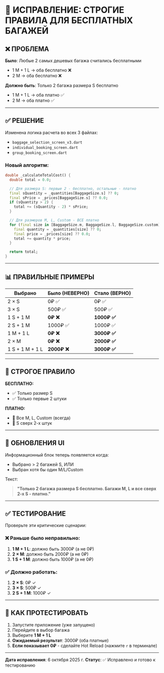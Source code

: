# 🔧 ИСПРАВЛЕНИЕ: СТРОГИЕ ПРАВИЛА ДЛЯ БЕСПЛАТНЫХ БАГАЖЕЙ

## ❌ ПРОБЛЕМА

**Было**: Любые 2 самых дешевых багажа считались бесплатными
- 1 M + 1 L → оба бесплатно ❌
- 2 M → оба бесплатно ❌

**Должно быть**: Только 2 багажа размера S бесплатно
- 1 M + 1 L → оба платно ✅
- 2 M → оба платно ✅

---

## ✅ РЕШЕНИЕ

Изменена логика расчета во всех 3 файлах:
- `baggage_selection_screen_v3.dart`
- `individual_booking_screen.dart`
- `group_booking_screen.dart`

### Новый алгоритм:

```dart
double _calculateTotalCost() {
  double total = 0.0;

  // Для размера S: первые 2 - бесплатно, остальные - платно
  final sQuantity = _quantities[BaggageSize.s] ?? 0;
  final sPrice = _prices[BaggageSize.s] ?? 0.0;
  if (sQuantity > 2) {
    total += (sQuantity - 2) * sPrice;
  }

  // Для размеров M, L, Custom - ВСЕ платно
  for (final size in [BaggageSize.m, BaggageSize.l, BaggageSize.custom]) {
    final quantity = _quantities[size] ?? 0;
    final price = _prices[size] ?? 0.0;
    total += quantity * price;
  }

  return total;
}
```

---

## 📊 ПРАВИЛЬНЫЕ ПРИМЕРЫ

| Выбрано | Было (НЕВЕРНО) | Стало (ВЕРНО) |
|---------|----------------|---------------|
| 2 × S | 0₽ ✅ | 0₽ ✅ |
| 3 × S | 500₽ ✅ | 500₽ ✅ |
| 1 S + 1 M | **0₽ ❌** | **1000₽ ✅** |
| 2 S + 1 M | 1000₽ ✅ | 1000₽ ✅ |
| 1 M + 1 L | **0₽ ❌** | **3000₽ ✅** |
| 2 × M | **0₽ ❌** | **2000₽ ✅** |
| 1 S + 1 M + 1 L | **2000₽ ❌** | **3000₽ ✅** |

---

## 🎯 СТРОГОЕ ПРАВИЛО

**БЕСПЛАТНО:**
- ✅ Только размер S
- ✅ Только первые 2 штуки

**ПЛАТНО:**
- 🔴 Все M, L, Custom (всегда)
- 🔴 S сверх 2-х штук

---

## 📝 ОБНОВЛЕНИЯ UI

Информационный блок теперь появляется когда:
- Выбрано > 2 багажей S, ИЛИ
- Выбран хотя бы один M/L/Custom

Текст:
> **"Только 2 багажа размера S бесплатно. Багажи M, L и все сверх 2-х S - платно."**

---

## ✅ ТЕСТИРОВАНИЕ

Проверьте эти критические сценарии:

### ❌ Раньше было неправильно:
1. **1 M + 1 L**: должно быть 3000₽ (а не 0₽)
2. **2 × M**: должно быть 2000₽ (а не 0₽)
3. **1 S + 1 M**: должно быть 1000₽ (а не 0₽)

### ✅ Должно работать:
1. **2 × S**: 0₽ ✓
2. **3 × S**: 500₽ ✓
3. **2 S + 1 M**: 1000₽ ✓

---

## 🔄 КАК ПРОТЕСТИРОВАТЬ

1. Запустите приложение (уже запущено)
2. Перейдите в выбор багажа
3. Выберите **1 M + 1 L**
4. **Ожидаемый результат**: 3000₽ (оба платные)
5. **Если показывает 0₽** - сделайте Hot Reload (нажмите `r` в терминале)

---

**Дата исправления**: 6 октября 2025 г.
**Статус**: ✅ Исправлено и готово к тестированию
